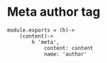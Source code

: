 # Meta author tag

	module.exports = (h)->
		(content)->
			h 'meta',
				content: content
				name: 'author'
